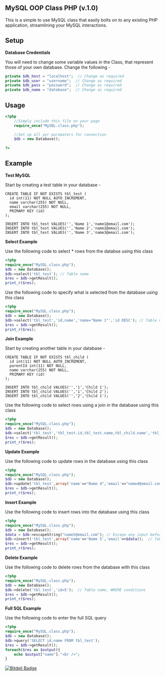 MySQL OOP Class PHP (v.1.0)
------------

This is a simple to use MySQL class that easily bolts on to any existing PHP application, streamlining your MySQL interactions.

Setup
-----

**Database Credentials**

You will need to change some variable values in the Class, that represent those of your own database. Change the following -

```php
private $db_host = "localhost";  // Change as required
private $db_user = "username";  // Change as required
private $db_pass = "password";  // Change as required
private $db_name = "database";	// Change as required
```

Usage
-----

```php
<?php
	//Simply include this file on your page
	require_once("MySQL.class.php");

	//Set up all yor paramaters for connection
	$db = new Database();
  
?>
```

Example
-------

**Test MySQL**

Start by creating a test table in your database -

```mysql
CREATE TABLE IF NOT EXISTS tbl_test (
  id int(11) NOT NULL AUTO_INCREMENT,
  name varchar(255) NOT NULL,
  email varchar(255) NOT NULL,
  PRIMARY KEY (id)
);

INSERT INTO tbl_test VALUES('','Name 1','name1@email.com');
INSERT INTO tbl_test VALUES('','Name 2','name2@email.com');
INSERT INTO tbl_test VALUES('','Name 3','name3@email.com');
```


**Select Example**

Use the following code to select * rows from the databse using this class

```php
<?php
require_once("MySQL.class.php");
$db = new Database();
$db->select('tbl_test'); // Table name
$res = $db->getResult();
print_r($res);
```

Use the following code to specify what is selected from the database using this class

```php
<?php
require_once("MySQL.class.php");
$db = new Database();
$db->select('tbl_test','id,name','name="Name 1"','id DESC'); // Table name, Column Names, WHERE conditions, ORDER BY conditions
$res = $db->getResult();
print_r($res);
```

**Join Example**

Start by creating another table in your database -

```mysql
CREATE TABLE IF NOT EXISTS tbl_child (
  id int(11) NOT NULL AUTO_INCREMENT,
  parentId int(11) NOT NULL,
  name varchar(255) NOT NULL,
  PRIMARY KEY (id)
);

INSERT INTO tbl_child VALUES('','1','Child 1');
INSERT INTO tbl_child VALUES('','1','Child 2');
INSERT INTO tbl_child VALUES('','2','Child 1');
```

Use the following code to select rows using a join in the database using this class

```php
<?php
require_once("MySQL.class.php");
$db = new Database();
$db->select('tbl_test','tbl_test.id,tbl_test.name,tbl_child.name','tbl_child ON tbl_test.id = parentId','tbl_test.name="Name 1"','id DESC'); // Table name, Column Names, JOIN, WHERE conditions, ORDER BY conditions
$res = $db->getResult();
print_r($res);
```

**Update Example**

Use the following code to update rows in the database using this class

```php
<?php
require_once("MySQL.class.php");
$db = new Database();
$db->update('tbl_test',array('name'=>"Name 4",'email'=>"name4@email.com"),'id="1" AND name="Name 1"'); // Table name, column names and values, WHERE conditions
$res = $db->getResult();
print_r($res);
```

**Insert Example**

Use the following code to insert rows into the database using this class

```php
<?php
require_once("MySQL.class.php");
$db = new Database();
$data = $db->escapeString("name5@email.com"); // Escape any input before insert
$db->insert('tbl_test',array('name'=>'Name 5','email'=>$data));  // Table name, column names and respective values
$res = $db->getResult();  
print_r($res);
```

**Delete Example**

Use the following code to delete rows from the database with this class

```php
<?php
require_once("MySQL.class.php");
$db = new Database();
$db->delete('tbl_test','id=5');  // Table name, WHERE conditions
$res = $db->getResult();  
print_r($res);
```

**Full SQL Example**

Use the following code to enter the full SQL query

```php
<?php
require_once("MySQL.class.php");
$db = new Database();
$db->query('SELECT id,name FROM tbl_test');
$res = $db->getResult();
foreach($res as $output){
	echo $output["name"]."<br />";
}
```

[![Bitdeli Badge](https://d2weczhvl823v0.cloudfront.net/meownosaurus/mysql-crud-oop-class-php/trend.png)](https://bitdeli.com/free "Bitdeli Badge")

